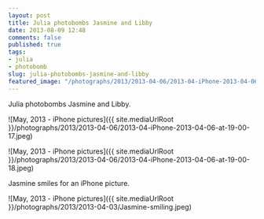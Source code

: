 ```yaml
---
layout: post
title: Julia photobombs Jasmine and Libby
date: 2013-08-09 12:48
comments: false
published: true
tags:
- julia
- photobomb
slug: julia-photobombs-jasmine-and-libby
featured_image: "/photographs/2013/2013-04-06/2013-04-iPhone-2013-04-06-at-19-00-17.jpeg"
---
```

Julia photobombs Jasmine and Libby.

![May, 2013 -  iPhone pictures]({{ site.mediaUrlRoot }}/photographs/2013/2013-04-06/2013-04-iPhone-2013-04-06-at-19-00-17.jpeg)

![May, 2013 -  iPhone pictures]({{ site.mediaUrlRoot }}/photographs/2013/2013-04-06/2013-04-iPhone-2013-04-06-at-19-00-18.jpeg)

Jasmine smiles for an iPhone picture.

![May, 2013 -  iPhone pictures]({{ site.mediaUrlRoot }}/photographs/2013/2013-04-03/Jasmine-smiling.jpeg)
